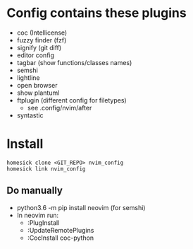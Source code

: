 # Config contains these plugins
  * coc (Intellicense)
  * fuzzy finder (fzf)
  * signify (git diff)
  * editor config
  * tagbar (show functions/classes names)
  * semshi
  * lightline
  * open browser
  * show plantuml
  * ftplugin (different config for filetypes)
    * see .config/nvim/after
  * syntastic

# Install
```
homesick clone <GIT_REPO> nvim_config
homesick link nvim_config
```

## Do manually
* python3.6 -m pip install neovim (for semshi)
* In neovim run:
  * :PlugInstall
  * :UpdateRemotePlugins
  * :CocInstall coc-python
